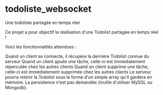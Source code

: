 # todoliste_websocket
Une todoliste partagée en temps réel

Ce projet a pour objectif la réalisation d'une Todolist partagée en temps réel !

Voici les fonctionnalités attendues :

Quand un client se connecte, il récupère la dernière Todolist connue du serveur
Quand un client ajoute une tâche, celle-ci est immédiatement répercutée chez les autres clients
Quand un client supprime une tâche, celle-ci est immédiatement supprimée chez les autres clients
Le serveur pourra retenir la Todolist sous le forme d'un simple array qu'il gardera en mémoire. La persistence n'est pas demandée (inutile d'utiliser MySQL ou Mongodb).
